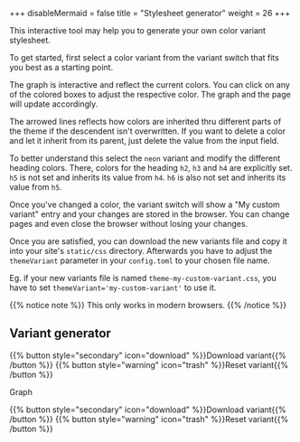 +++
disableMermaid = false
title = "Stylesheet generator"
weight = 26
+++

This interactive tool may help you to generate your own color variant stylesheet.

To get started, first select a color variant from the variant switch that fits you best as a starting point.

The graph is interactive and reflect the current colors. You can click on any of the colored boxes to adjust the respective color. The graph and the page will update accordingly.

The arrowed lines reflects how colors are inherited thru different parts of the theme if the descendent isn't overwritten. If you want to delete a color and let it inherit from its parent, just delete the value from the input field.

To better understand this select the `neon` variant and modify the different heading colors. There, colors for the heading `h2`, `h3` and `h4` are explicitly set. `h5` is not set and inherits its value from `h4`. `h6` is also not set and inherits its value from `h5`.

Once you've changed a color, the variant switch will show a "My custom variant" entry and your changes are stored in the browser. You can change pages and even close the browser without losing your changes.

Once you are satisfied, you can download the new variants file and copy it into your site's `static/css` directory. Afterwards you have to adjust the `themeVariant` parameter in your `config.toml` to your chosen file name.

Eg. if your new variants file is named `theme-my-custom-variant.css`, you have to set `themeVariant='my-custom-variant'` to use it.

{{% notice note %}}
This only works in modern browsers.
{{% /notice %}}

## Variant generator

{{% button style="secondary" icon="download" %}}Download variant{{% /button %}}
{{% button style="warning" icon="trash" %}}Reset variant{{% /button %}}

<div id="vargenerator" class="mermaid" style="background-color: var(--INTERNAL-MAIN-TEXT-color);">Graph</div>

{{% button style="secondary" icon="download" %}}Download variant{{% /button %}}
{{% button style="warning" icon="trash" %}}Reset variant{{% /button %}}

<script>
window.variants && variants.generator( '#vargenerator', '.secondary a', '.warning a' );
</script>
